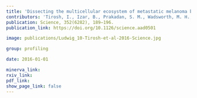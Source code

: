 ```yaml
---
title: 'Dissecting the multicellular ecosystem of metastatic melanoma by single-cell RNA-seq.'
contributors: 'Tirosh, I., Izar, B., Prakadan, S. M., Wadsworth, M. H., Treacy, D., Trombetta, J. J., Rotem, A., Rodman, C., … Garraway, L. A. (2016).'
publication: Science, 352(6282), 189–196.
publication_link: https://doi.org/10.1126/science.aad0501

image: publications/Ludwig_10-Tirosh-et-al-2016-Science.jpg

group: profiling

date: 2016-01-01

minerva_link:
rxiv_link:
pdf_link:
show_page_link: false
---
```

